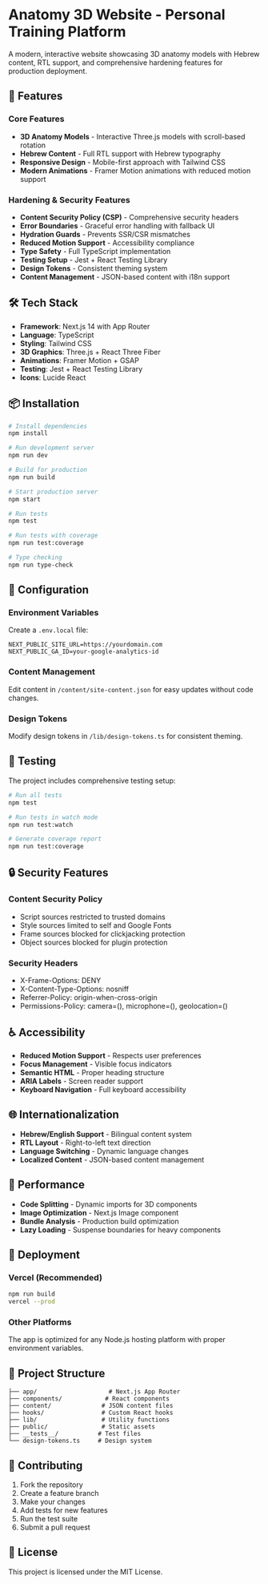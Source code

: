 # Anatomy 3D Website - Personal Training Platform

A modern, interactive website showcasing 3D anatomy models with Hebrew content, RTL support, and comprehensive hardening features for production deployment.

## 🚀 Features

### Core Features
- **3D Anatomy Models** - Interactive Three.js models with scroll-based rotation
- **Hebrew Content** - Full RTL support with Hebrew typography
- **Responsive Design** - Mobile-first approach with Tailwind CSS
- **Modern Animations** - Framer Motion animations with reduced motion support

### Hardening & Security Features
- **Content Security Policy (CSP)** - Comprehensive security headers
- **Error Boundaries** - Graceful error handling with fallback UI
- **Hydration Guards** - Prevents SSR/CSR mismatches
- **Reduced Motion Support** - Accessibility compliance
- **Type Safety** - Full TypeScript implementation
- **Testing Setup** - Jest + React Testing Library
- **Design Tokens** - Consistent theming system
- **Content Management** - JSON-based content with i18n support

## 🛠️ Tech Stack

- **Framework**: Next.js 14 with App Router
- **Language**: TypeScript
- **Styling**: Tailwind CSS
- **3D Graphics**: Three.js + React Three Fiber
- **Animations**: Framer Motion + GSAP
- **Testing**: Jest + React Testing Library
- **Icons**: Lucide React

## 📦 Installation

```bash
# Install dependencies
npm install

# Run development server
npm run dev

# Build for production
npm run build

# Start production server
npm start

# Run tests
npm test

# Run tests with coverage
npm run test:coverage

# Type checking
npm run type-check
```

## 🔧 Configuration

### Environment Variables
Create a `.env.local` file:

```env
NEXT_PUBLIC_SITE_URL=https://yourdomain.com
NEXT_PUBLIC_GA_ID=your-google-analytics-id
```

### Content Management
Edit content in `/content/site-content.json` for easy updates without code changes.

### Design Tokens
Modify design tokens in `/lib/design-tokens.ts` for consistent theming.

## 🧪 Testing

The project includes comprehensive testing setup:

```bash
# Run all tests
npm test

# Run tests in watch mode
npm run test:watch

# Generate coverage report
npm run test:coverage
```

## 🔒 Security Features

### Content Security Policy
- Script sources restricted to trusted domains
- Style sources limited to self and Google Fonts
- Frame sources blocked for clickjacking protection
- Object sources blocked for plugin protection

### Security Headers
- X-Frame-Options: DENY
- X-Content-Type-Options: nosniff
- Referrer-Policy: origin-when-cross-origin
- Permissions-Policy: camera=(), microphone=(), geolocation=()

## ♿ Accessibility

- **Reduced Motion Support** - Respects user preferences
- **Focus Management** - Visible focus indicators
- **Semantic HTML** - Proper heading structure
- **ARIA Labels** - Screen reader support
- **Keyboard Navigation** - Full keyboard accessibility

## 🌐 Internationalization

- **Hebrew/English Support** - Bilingual content system
- **RTL Layout** - Right-to-left text direction
- **Language Switching** - Dynamic language changes
- **Localized Content** - JSON-based content management

## 📱 Performance

- **Code Splitting** - Dynamic imports for 3D components
- **Image Optimization** - Next.js Image component
- **Bundle Analysis** - Production build optimization
- **Lazy Loading** - Suspense boundaries for heavy components

## 🚀 Deployment

### Vercel (Recommended)
```bash
npm run build
vercel --prod
```

### Other Platforms
The app is optimized for any Node.js hosting platform with proper environment variables.

## 📁 Project Structure

```
├── app/                    # Next.js App Router
├── components/            # React components
├── content/              # JSON content files
├── hooks/                # Custom React hooks
├── lib/                  # Utility functions
├── public/               # Static assets
├── __tests__/           # Test files
└── design-tokens.ts     # Design system
```

## 🤝 Contributing

1. Fork the repository
2. Create a feature branch
3. Make your changes
4. Add tests for new features
5. Run the test suite
6. Submit a pull request

## 📄 License

This project is licensed under the MIT License.
